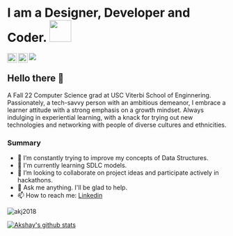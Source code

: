 # I am a Designer, Developer and Coder. <img src="https://media.giphy.com/media/h741oEMnAUIILdX0kU/giphy.gif" width="50">

<a href="https://www.linkedin.com/in/akshay-jain-2022/">
  <img align="left" alt="Akshay's Linkedin" width="22px" style="color=blue" src="https://cdn.jsdelivr.net/npm/simple-icons@v3/icons/linkedin.svg" />
</a>

<a href="https://github.com/akj2018">
  <img align="left" alt="Akshay's Github" width="22px" src="https://cdn.jsdelivr.net/npm/simple-icons@v3/icons/github.svg" />
</a>


<p  align="left"><img src="https://camo.githubusercontent.com/b86a9047afd5ab67de4d8d1c1ce6293db7900b997bb10cfdeec7046e7f035fe3/68747470733a2f2f6d69726f2e6d656469756d2e636f6d2f6d61782f313336302f312a495247486d69477361313673746564517649615a66772e676966">

## Hello there 👋
A Fall 22 Computer Science grad at USC Viterbi School of Enginnering. Passionately, a tech-savvy person with an ambitious demeanor, I embrace a learner attitude with a strong emphasis on a growth mindset. Always indulging in experiential learning, with a knack for trying out new technologies and networking with people of diverse cultures and ethnicities.

### Summary
- 🔭 I’m constantly trying to improve my concepts of Data Structures.
- 🌱 I'm currently learning SDLC models.
- 👯 I’m looking to collaborate on project ideas and participate actively in hackathons.
- 💬 Ask me anything. I'll be glad to help. 
- 📫 How to reach me: [Linkedin](https://www.linkedin.com/in/akshay-jain-2022/) 

<p align="left"> <img src="https://komarev.com/ghpvc/?username=akj2018&label=Profile Views&color=blue&style=plastic" alt="akj2018" /> </p>

<a href="https://github.com/akj2018">
 <img align="center" src="https://github-readme-stats.vercel.app/api?username=akj2018&show_icons=true&theme=dracula&line_height=27" alt="Akshay's github stats"/>
</a>
